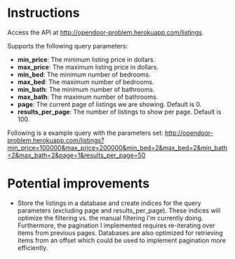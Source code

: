 # Instructions #

Access the API at http://opendoor-problem.herokuapp.com/listings.

Supports the following query parameters:

- **min_price**: The minimum listing price in dollars.
- **max_price**: The maximum listing price in dollars.
- **min_bed**: The minimum number of bedrooms.
- **max_bed**: The maximum number of bedrooms.
- **min_bath**: The minimum number of bathrooms.
- **max_bath**: The maximum number of bathrooms.
- **page**: The current page of listings we are showing. Default is 0.
- **results_per_page**: The number of listings to show per page. Default is 100.

Following is a example query with the parameters set: http://opendoor-problem.herokuapp.com/listings?min_price=100000&max_price=200000&min_bed=2&max_bed=2&min_bath=2&max_bath=2&page=1&results_per_page=50

# Potential improvements #
- Store the listings in a database and create indices for the query parameters (excluding page and results_per_page).
These indices will optimize the filtering vs. the manual filtering I'm currently doing. Furthermore, the pagination
I implemented requires re-iterating over items from previous pages. Databases are also optimized for retrieving
items from an offset which could be used to implement pagination more efficiently.
